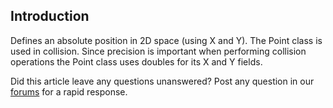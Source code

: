 ## Introduction

Defines an absolute position in 2D space (using X and Y). The Point class is used in collision. Since precision is important when performing collision operations the Point class uses doubles for its X and Y fields.

Did this article leave any questions unanswered? Post any question in our [forums](/frb/forum/.md) for a rapid response.
